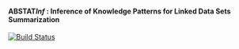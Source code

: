 #### ABSTAT*Inf* : Inference of Knowledge Patterns for Linked Data Sets Summarization

[![Build Status](https://travis-ci.org/rporrini/abstat-akp-inference.svg?branch=master)](https://travis-ci.org/rporrini/abstat-akp-inference)

